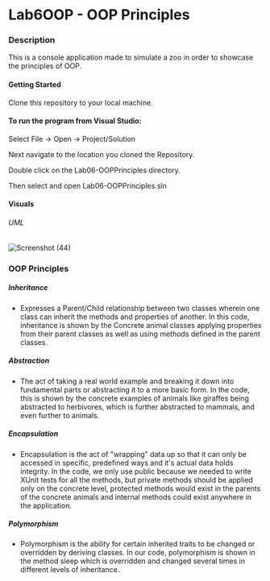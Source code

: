 # Lab6OOP - OOP Principles
### Description
This is a console application made to simulate a zoo in order to showcase the principles of OOP.
#### Getting Started
Clone this repository to your local machine.

#### To run the program from Visual Studio:
Select File -> Open -> Project/Solution

Next navigate to the location you cloned the Repository.

Double click on the Lab06-OOPPrinciples directory.

Then select and open Lab06-OOPPrinciples.sln

#### Visuals
###### UML
![Screenshot (44)](https://user-images.githubusercontent.com/98964675/162163170-80c1c4da-236f-4d4d-a1e3-db930c0dca79.png)

### OOP Principles
##### Inheritance
- Expresses a Parent/Child relationship between two classes wherein one class can inherit the methods and properties of another. In this code, inheritance is shown by the Concrete animal classes applying properties from their parent classes as well as using methods defined in the parent classes.
##### Abstraction
- The act of taking a real world example and breaking it down into fundamental parts or abstracting it to a more basic form. In the code, this is shown by the concrete examples of animals like giraffes being abstracted to herbivores, which is further abstracted to mammals, and even further to animals.
##### Encapsulation
- Encapsulation is the act of "wrapping" data up so that it can only be accessed in specific, predefined ways and it's actual data holds integrity. In the code, we only use public because we needed to write XUnit tests for all the methods, but private methods should be applied only on the concrete level, protected methods would exist in the parents of the concrete animals and internal methods could exist anywhere in the application.
##### Polymorphism
- Polymorphism is the ability for certain inherited traits to be changed or overridden by deriving classes. In our code, polymorphism is shown in the method sleep which is overridden and changed several times in different levels of inheritance.